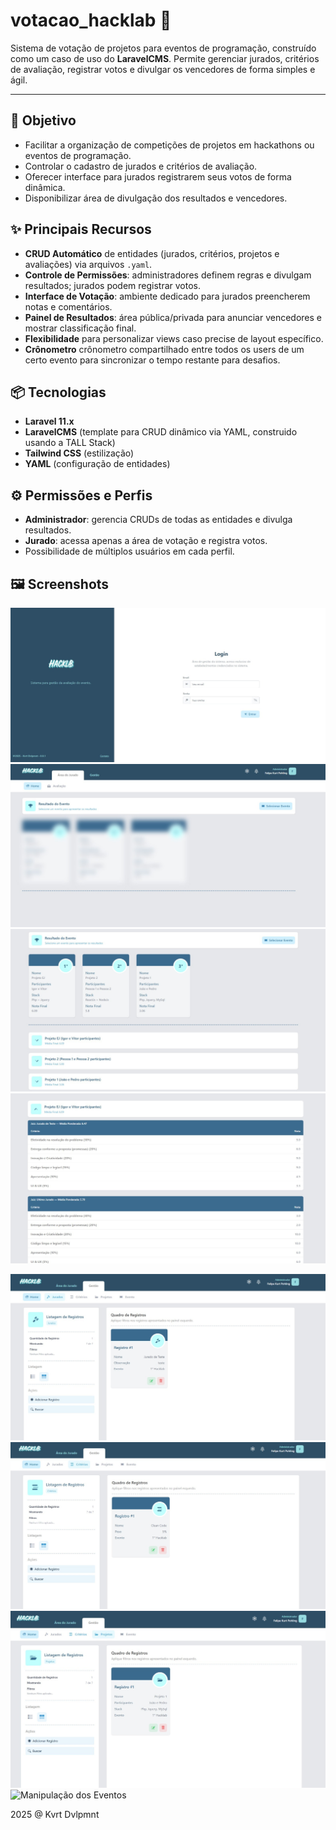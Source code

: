 # votacao_hacklab 🚀

Sistema de votação de projetos para eventos de programação, construído como um caso de uso do **LaravelCMS**. Permite gerenciar jurados, critérios de avaliação, registrar votos e divulgar os vencedores de forma simples e ágil.

---

## 🎯 Objetivo

- Facilitar a organização de competições de projetos em hackathons ou eventos de programação.
- Controlar o cadastro de jurados e critérios de avaliação.
- Oferecer interface para jurados registrarem seus votos de forma dinâmica.
- Disponibilizar área de divulgação dos resultados e vencedores.

## ✨ Principais Recursos

- **CRUD Automático** de entidades (jurados, critérios, projetos e avaliações) via arquivos `.yaml`.
- **Controle de Permissões**: administradores definem regras e divulgam resultados; jurados podem registrar votos.
- **Interface de Votação**: ambiente dedicado para jurados preencherem notas e comentários.
- **Painel de Resultados**: área pública/privada para anunciar vencedores e mostrar classificação final.
- **Flexibilidade** para personalizar views caso precise de layout específico.
- **Crônometro** crônometro compartilhado entre todos os users de um certo evento para sincronizar o tempo restante para desafios.

## 📦 Tecnologias

- **Laravel 11.x**
- **LaravelCMS** (template para CRUD dinâmico via YAML, construido usando a TALL Stack)
- **Tailwind CSS** (estilização)
- **YAML** (configuração de entidades)

## ⚙️ Permissões e Perfis

- **Administrador**: gerencia CRUDs de todas as entidades e divulga resultados.
- **Jurado**: acessa apenas a área de votação e registra votos.
- Possibilidade de múltiplos usuários em cada perfil.

## 🖼️ Screenshots

<!-- Adicione prints relevantes do sistema aqui -->
![Login do Sistema](./docs/login.jpg)
![Apresentação dos Resultados (Borrado)](./docs/tela_votacao_blur.jpg)
![Apresentação dos Resultados](./docs/tela_votacao_final.jpg)
![Detalhes da Votação](./docs/detalhes_votacao.jpg)

<!-- Telas Genéricas -->
![Manipulação dos Jurados](./docs/tela_jurados.jpg)
![Manipulação dos Critérios](./docs/tela_criterios.jpg)
![Manipulação dos Projetos](./docs/tela_projetos.jpg)
![Manipulação dos Eventos](./docs/tela_eventos.jpg)




2025 @ Kvrt Dvlpmnt
